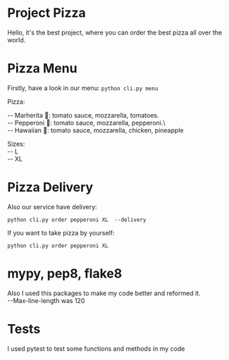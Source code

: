 # Project Pizza
Hello, it's the best project, where you can order the best pizza all over the world.

# Pizza Menu
Firstly, have a look in our menu:  `python cli.py menu`

Pizza:

 -- Marherita 🧀: tomato sauce, mozzarella, tomatoes.\
 -- Pepperoni 🥩: tomato sauce, mozzarella, pepperoni.\     
 -- Hawaiian 🍍: tomato sauce, mozzarella, chicken, pineapple


Sizes:\
 -- L\
 -- XL

 
# Pizza Delivery
Also our service have delivery: 

`python cli.py order pepperoni XL  --delivery`

If you want to take pizza by yourself:

`python cli.py order pepperoni XL` 


# mypy, pep8, flake8
Also I used this packages to make my code better and reformed it.  
--Max-line-length was 120     


# Tests
I used pytest to test some functions and methods in my code
